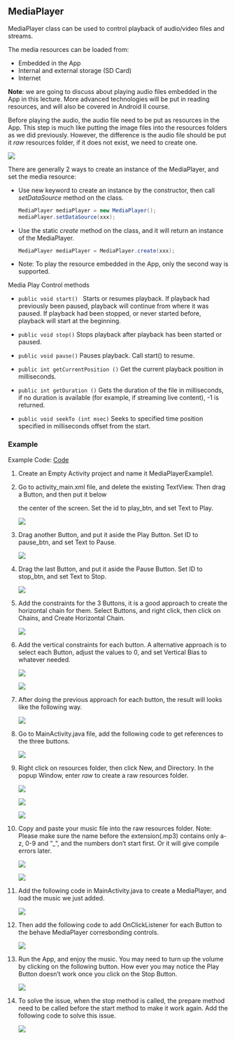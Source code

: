 ##  MediaPlayer

MediaPlayer class can be used to control playback of audio/video files and streams.

The media resources can be loaded from:

- Embedded in the App
- Internal and external storage (SD Card) 
- Internet

**Note**: we are going to discuss about playing audio files embedded in the App in this lecture. More advanced technologies will be put in reading resources, and will also be covered in Android II course.



Before playing the audio, the audio file need to be put as resources in the App. This step is much like putting the image files into the resources folders as we did previously. However, the difference is the audio file should be put it *raw* resources folder, if it does not exist, we need to create one.

![](https://raw.githubusercontent.com/fwangyt/Android-App-Dev-1/master/12/MediaPlayer/img_01.png)

There are generally 2 ways to create an instance of the MediaPlayer, and set the media resource:

- Use new keyword to create an instance by the constructor, then call *setDataSource* method on the class.

  ``` java
  MediaPlayer mediaPlayer = new MediaPlayer(); 
  mediaPlayer.setDataSource(xxx);
  ```

- Use the static *create* method on the class, and it will return an instance of the MediaPlayer. 

  ``` java
  MediaPlayer mediaPlayer = MediaPlayer.create(xxx);
  ```

- Note: To play the resource embedded in the App, only the second way is supported.



Media Play Control methods

- ```public void start() ```
   Starts or resumes playback. If playback had previously been paused, playback will continue from where it was paused. If playback had been stopped, or never started before, playback will start at the beginning.

- ```public void stop()```
   Stops playback after playback has been started or paused.

- ```public void pause()```
   Pauses playback. Call start() to resume.

- ```public int getCurrentPosition ()```
   Get the current playback position in milliseconds.
- ```public int getDuration ()```
   Gets the duration of the file in milliseconds, if no duration is available (for example, if streaming live content), -1 is returned.
- ```public void seekTo (int msec)```
   Seeks to specified time position specified in milliseconds offset from the start.



### Example

Example Code: [Code](https://raw.githubusercontent.com/fwangyt/Android-App-Dev-1/master/12/MediaPlayer/MediaPlayerExample.zip)



1. Create an Empty Activity project and name it MediaPlayerExample1.

2. Go to activity_main.xml file, and delete the existing TextView. Then drag a Button, and then put it below

   the center of the screen. Set the id to play_btn, and set Text to Play.

   ![](https://raw.githubusercontent.com/fwangyt/Android-App-Dev-1/master/12/MediaPlayer/img_02.png)

3. Drag another Button, and put it aside the Play Button. Set ID to pause_btn, and set Text to Pause.

   ![](https://raw.githubusercontent.com/fwangyt/Android-App-Dev-1/master/12/MediaPlayer/img_03.png)

4. Drag the last Button, and put it aside the Pause Button. Set ID to stop_btn, and set Text to Stop.

   ![](https://raw.githubusercontent.com/fwangyt/Android-App-Dev-1/master/12/MediaPlayer/img_04.png)

5. Add the constraints for the 3 Buttons, it is a good approach to create the horizontal chain for them. Select Buttons, and right click, then click on Chains, and Create Horizontal Chain.

   ![](https://raw.githubusercontent.com/fwangyt/Android-App-Dev-1/master/12/MediaPlayer/img_05.png)

6. Add the vertical constraints for each button. A alternative approach is to select each Button, adjust the values to 0, and set Vertical Bias to whatever needed.

   ![](https://raw.githubusercontent.com/fwangyt/Android-App-Dev-1/master/12/MediaPlayer/img_06.png)

   ![](https://raw.githubusercontent.com/fwangyt/Android-App-Dev-1/master/12/MediaPlayer/img_07.png)

7. After doing the previous approach for each button, the result will looks like the following way.

   ![](https://raw.githubusercontent.com/fwangyt/Android-App-Dev-1/master/12/MediaPlayer/img_08.png)

8. Go to MainActivity.java file, add the following code to get references to the three buttons.

   ![](https://raw.githubusercontent.com/fwangyt/Android-App-Dev-1/master/12/MediaPlayer/img_09.png)

9. Right click on resources folder, then click New, and Directory. In the popup Window, enter *raw* to create a raw resources folder.

   ![](https://raw.githubusercontent.com/fwangyt/Android-App-Dev-1/master/12/MediaPlayer/img_10_0.png)

   ![](https://raw.githubusercontent.com/fwangyt/Android-App-Dev-1/master/12/MediaPlayer/img_10_1.png)

   ![](https://raw.githubusercontent.com/fwangyt/Android-App-Dev-1/master/12/MediaPlayer/img_10_2.png)

10. Copy and paste your music file into the raw resources folder.
     Note: Please make sure the name before the extension(.mp3) contains only a-z, 0-9 and ”_”, and the numbers don’t start first. Or it will give compile errors later.

    ![](https://raw.githubusercontent.com/fwangyt/Android-App-Dev-1/master/12/MediaPlayer/img_11.png)

    ![](https://raw.githubusercontent.com/fwangyt/Android-App-Dev-1/master/12/MediaPlayer/img_12.png)

11. Add the following code in MainActivity.java to create a MediaPlayer, and load the music we just added.

    ![](https://raw.githubusercontent.com/fwangyt/Android-App-Dev-1/master/12/MediaPlayer/img_13.png)

12. Then add the following code to add OnClickListener for each Button to the behave MediaPlayer corresbonding controls.

    ![](https://raw.githubusercontent.com/fwangyt/Android-App-Dev-1/master/12/MediaPlayer/img_14.png)

13. Run the App, and enjoy the music. You may need to turn up the volume by clicking on the following button. How ever you may notice the Play Button doesn’t work once you click on the Stop Button.

    ![](https://raw.githubusercontent.com/fwangyt/Android-App-Dev-1/master/12/MediaPlayer/img_15.png)

14. To solve the issue, when the stop method is called, the prepare method need to be called before the start method to make it work again. Add the following code to solve this issue.

    ![](https://raw.githubusercontent.com/fwangyt/Android-App-Dev-1/master/12/MediaPlayer/img_16.png)